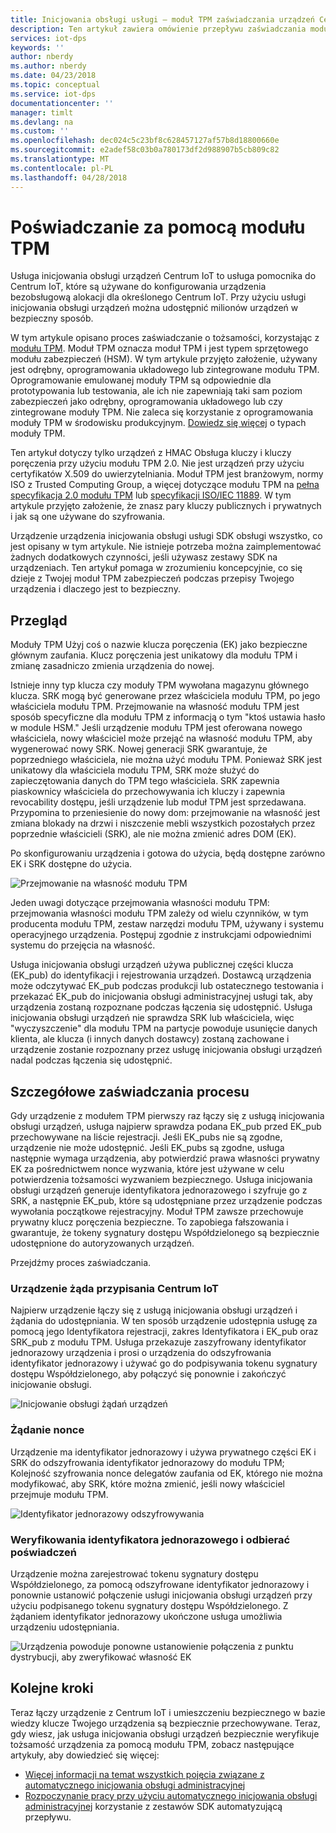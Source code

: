```yaml
---
title: Inicjowania obsługi usługi — moduł TPM zaświadczania urządzeń Centrum IoT Azure
description: Ten artykuł zawiera omówienie przepływu zaświadczania modułu TPM, za pomocą usługi udostępniania urządzenia IoT.
services: iot-dps
keywords: ''
author: nberdy
ms.author: nberdy
ms.date: 04/23/2018
ms.topic: conceptual
ms.service: iot-dps
documentationcenter: ''
manager: timlt
ms.devlang: na
ms.custom: ''
ms.openlocfilehash: dec024c5c23bf8c628457127af57b8d18800660e
ms.sourcegitcommit: e2adef58c03b0a780173df2d988907b5cb809c82
ms.translationtype: MT
ms.contentlocale: pl-PL
ms.lasthandoff: 04/28/2018
---
```

# <a name="tpm-attestation"></a>Poświadczanie za pomocą modułu TPM

Usługa inicjowania obsługi urządzeń Centrum IoT to usługa pomocnika do Centrum IoT, które są używane do konfigurowania urządzenia bezobsługową alokacji dla określonego Centrum IoT. Przy użyciu usługi inicjowania obsługi urządzeń można udostępnić milionów urządzeń w bezpieczny sposób.

W tym artykule opisano proces zaświadczanie o tożsamości, korzystając z [modułu TPM](./concepts-device.md). Moduł TPM oznacza moduł TPM i jest typem sprzętowego modułu zabezpieczeń (HSM). W tym artykule przyjęto założenie, używany jest odrębny, oprogramowania układowego lub zintegrowane modułu TPM. Oprogramowanie emulowanej moduły TPM są odpowiednie dla prototypowania lub testowania, ale ich nie zapewniają taki sam poziom zabezpieczeń jako odrębny, oprogramowania układowego lub czy zintegrowane moduły TPM. Nie zaleca się korzystanie z oprogramowania moduły TPM w środowisku produkcyjnym. [Dowiedz się więcej](http://trustedcomputinggroup.org/wp-content/uploads/TPM-2.0-A-Brief-Introduction.pdf) o typach moduły TPM.

Ten artykuł dotyczy tylko urządzeń z HMAC Obsługa kluczy i kluczy poręczenia przy użyciu modułu TPM 2.0. Nie jest urządzeń przy użyciu certyfikatów X.509 do uwierzytelniania. Moduł TPM jest branżowym, normy ISO z Trusted Computing Group, a więcej dotyczące modułu TPM na [pełna specyfikacja 2.0 modułu TPM](https://trustedcomputinggroup.org/tpm-library-specification/) lub [specyfikacji ISO/IEC 11889](https://www.iso.org/standard/66510.html). W tym artykule przyjęto założenie, że znasz pary kluczy publicznych i prywatnych i jak są one używane do szyfrowania.

Urządzenie urządzenia inicjowania obsługi usługi SDK obsługi wszystko, co jest opisany w tym artykule. Nie istnieje potrzeba można zaimplementować żadnych dodatkowych czynności, jeśli używasz zestawy SDK na urządzeniach. Ten artykuł pomaga w zrozumieniu koncepcyjnie, co się dzieje z Twojej moduł TPM zabezpieczeń podczas przepisy Twojego urządzenia i dlaczego jest to bezpieczny.

## <a name="overview"></a>Przegląd

Moduły TPM Użyj coś o nazwie klucza poręczenia (EK) jako bezpieczne głównym zaufania. Klucz poręczenia jest unikatowy dla modułu TPM i zmianę zasadniczo zmienia urządzenia do nowej.

Istnieje inny typ klucza czy moduły TPM wywołana magazynu głównego klucza. SRK mogą być generowane przez właściciela modułu TPM, po jego właściciela modułu TPM. Przejmowanie na własność modułu TPM jest sposób specyficzne dla modułu TPM z informacją o tym "ktoś ustawia hasło w module HSM." Jeśli urządzenie modułu TPM jest oferowana nowego właściciela, nowy właściciel może przejąć na własność modułu TPM, aby wygenerować nowy SRK. Nowej generacji SRK gwarantuje, że poprzedniego właściciela, nie można użyć modułu TPM. Ponieważ SRK jest unikatowy dla właściciela modułu TPM, SRK może służyć do zapieczętowania danych do TPM tego właściciela. SRK zapewnia piaskownicy właściciela do przechowywania ich kluczy i zapewnia revocability dostępu, jeśli urządzenie lub moduł TPM jest sprzedawana. Przypomina to przeniesienie do nowy dom: przejmowanie na własność jest zmiana blokady na drzwi i niszczenie mebli wszystkich pozostałych przez poprzednie właścicieli (SRK), ale nie można zmienić adres DOM (EK).

Po skonfigurowaniu urządzenia i gotowa do użycia, będą dostępne zarówno EK i SRK dostępne do użycia.

![Przejmowanie na własność modułu TPM](./media/concepts-tpm-attestation/tpm-ownership.png)

Jeden uwagi dotyczące przejmowania własności modułu TPM: przejmowania własności modułu TPM zależy od wielu czynników, w tym producenta modułu TPM, zestaw narzędzi modułu TPM, używany i systemu operacyjnego urządzenia. Postępuj zgodnie z instrukcjami odpowiednimi systemu do przejęcia na własność.

Usługa inicjowania obsługi urządzeń używa publicznej części klucza (EK_pub) do identyfikacji i rejestrowania urządzeń. Dostawcą urządzenia może odczytywać EK_pub podczas produkcji lub ostatecznego testowania i przekazać EK_pub do inicjowania obsługi administracyjnej usługi tak, aby urządzenia zostaną rozpoznane podczas łączenia się udostępnić. Usługa inicjowania obsługi urządzeń nie sprawdza SRK lub właściciela, więc "wyczyszczenie" dla modułu TPM na partycje powoduje usunięcie danych klienta, ale klucza (i innych danych dostawcy) zostaną zachowane i urządzenie zostanie rozpoznany przez usługę inicjowania obsługi urządzeń nadal podczas łączenia się udostępnić.

## <a name="detailed-attestation-process"></a>Szczegółowe zaświadczania procesu

Gdy urządzenie z modułem TPM pierwszy raz łączy się z usługą inicjowania obsługi urządzeń, usługa najpierw sprawdza podana EK_pub przed EK_pub przechowywane na liście rejestracji. Jeśli EK_pubs nie są zgodne, urządzenie nie może udostępnić. Jeśli EK_pubs są zgodne, usługa następnie wymaga urządzenia, aby potwierdzić prawa własności prywatny EK za pośrednictwem nonce wyzwania, które jest używane w celu potwierdzenia tożsamości wyzwaniem bezpiecznego. Usługa inicjowania obsługi urządzeń generuje identyfikatora jednorazowego i szyfruje go z SRK, a następnie EK_pub, które są udostępniane przez urządzenie podczas wywołania początkowe rejestracyjny. Moduł TPM zawsze przechowuje prywatny klucz poręczenia bezpieczne. To zapobiega fałszowania i gwarantuje, że tokeny sygnatury dostępu Współdzielonego są bezpiecznie udostępnione do autoryzowanych urządzeń.

Przejdźmy proces zaświadczania.

### <a name="device-requests-an-iot-hub-assignment"></a>Urządzenie żąda przypisania Centrum IoT

Najpierw urządzenie łączy się z usługą inicjowania obsługi urządzeń i żądania do udostępniania. W ten sposób urządzenie udostępnia usługę za pomocą jego Identyfikatora rejestracji, zakres Identyfikatora i EK_pub oraz SRK_pub z modułu TPM. Usługa przekazuje zaszyfrowany identyfikator jednorazowy urządzenia i prosi o urządzenia do odszyfrowania identyfikator jednorazowy i używać go do podpisywania tokenu sygnatury dostępu Współdzielonego, aby połączyć się ponownie i zakończyć inicjowanie obsługi.

![Inicjowanie obsługi żądań urządzeń](./media/concepts-tpm-attestation/step-one-request-provisioning.png)

### <a name="nonce-challenge"></a>Żądanie nonce

Urządzenie ma identyfikator jednorazowy i używa prywatnego części EK i SRK do odszyfrowania identyfikator jednorazowy do modułu TPM; Kolejność szyfrowania nonce delegatów zaufania od EK, którego nie można modyfikować, aby SRK, które można zmienić, jeśli nowy właściciel przejmuje modułu TPM.

![Identyfikator jednorazowy odszyfrowywania](./media/concepts-tpm-attestation/step-two-nonce.png)

### <a name="validate-the-nonce-and-receive-credentials"></a>Weryfikowania identyfikatora jednorazowego i odbierać poświadczeń

Urządzenie można zarejestrować tokenu sygnatury dostępu Współdzielonego, za pomocą odszyfrowane identyfikator jednorazowy i ponownie ustanowić połączenie usługi inicjowania obsługi urządzeń przy użyciu podpisanego tokenu sygnatury dostępu Współdzielonego. Z żądaniem identyfikator jednorazowy ukończone usługa umożliwia urządzeniu udostępniania.

![Urządzenia powoduje ponowne ustanowienie połączenia z punktu dystrybucji, aby zweryfikować własność EK](./media/concepts-tpm-attestation/step-three-validation.png)

## <a name="next-steps"></a>Kolejne kroki

Teraz łączy urządzenie z Centrum IoT i umieszczeniu bezpiecznego w bazie wiedzy klucze Twojego urządzenia są bezpiecznie przechowywane. Teraz, gdy wiesz, jak usługa inicjowania obsługi urządzeń bezpiecznie weryfikuje tożsamość urządzenia za pomocą modułu TPM, zobacz następujące artykuły, aby dowiedzieć się więcej:

* [Więcej informacji na temat wszystkich pojęcia związane z automatycznego inicjowania obsługi administracyjnej](./concepts-auto-provisioning.md)
* [Rozpoczynanie pracy przy użyciu automatycznego inicjowania obsługi administracyjnej](./quick-setup-auto-provision.md) korzystanie z zestawów SDK automatyzującą przepływu.
